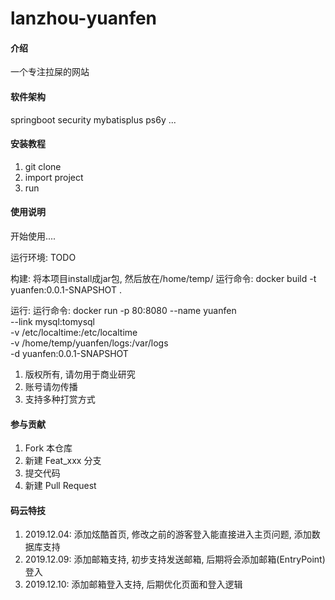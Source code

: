 # lanzhou-yuanfen

#### 介绍
一个专注拉屎的网站

#### 软件架构
springboot security mybatisplus ps6y ...


#### 安装教程

1.  git clone
2.  import project
3.  run

#### 使用说明

开始使用....

运行环境:
    TODO


构建: 
    将本项目install成jar包, 然后放在/home/temp/
    运行命令:
        docker build -t yuanfen:0.0.1-SNAPSHOT .
        
运行:
    运行命令:
        docker run -p 80:8080 --name yuanfen \
        --link mysql:tomysql \
        -v /etc/localtime:/etc/localtime \
        -v /home/temp/yuanfen/logs:/var/logs \
        -d yuanfen:0.0.1-SNAPSHOT            



1.  版权所有, 请勿用于商业研究
2.  账号请勿传播
3.  支持多种打赏方式

#### 参与贡献

1.  Fork 本仓库
2.  新建 Feat_xxx 分支
3.  提交代码
4.  新建 Pull Request


#### 码云特技

1. 2019.12.04: 添加炫酷首页, 修改之前的游客登入能直接进入主页问题, 添加数据库支持
2. 2019.12.09: 添加邮箱支持, 初步支持发送邮箱, 后期将会添加邮箱(EntryPoint)登入
3. 2019.12.10: 添加邮箱登入支持, 后期优化页面和登入逻辑
